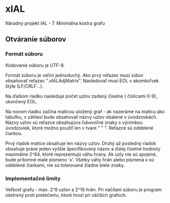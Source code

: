 # xIAL
Náradný projekt IAL - 7. Minimálna kostra grafu

## Otváranie súborov
### Formát súboru
Kódovanie súboru je UTF-8.

Formát súboru je veľmi jednoduchý. Ako prvý reťazec musí súbor obsahovať reťazec ".xIALAdjMatrix". Nasledovať musí EOL v akomkoľvek štýle (LF/CRLF...).

Na ďalšom riadku nasleduje počet uzlov zadaný číselne ( číslicami 0-9), ukončený EOL.

Na novom riadku začína maticou uložený graf - ak nazeráme na maticu ako tabuľku, v záhlaví bude obsahovať názvy uzlov obalené v úvodzovkách. Názvy uzlov sú reťazce obsahujúce ľubovoľné znaky s výnimkou úvodzoviek, ktoré možno použiť len v tvare " \" ". Reťazce sú oddelené čiarkou.

Prvý riadok matice obsahuje len názvy uzlov.
Druhý až posledný riadok obsahuje práve jeden vyššie špecifikovaný názov a ďalej číselné hodnoty maximálne 2^64, ktoré reprezentujú váhu hrany. Ak uzly nie sú spojené, bude prítomné malé písmeno 'x'. Všetky váhy hrán alebo písmená x sú oddelené čiarkami, nie sú tolerované žiadne biele znaky.

### Implementačné limity
Veľkosť grafu - max. 2^8 uzlov a 2^16 hrán.
Pri načítaní súboru je program ošetrený proti pretečeniu, ktoré hrozí pri väčších grafoch.